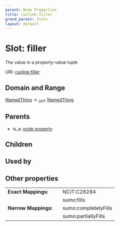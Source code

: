 ```yaml
---
parent: Node Properties
title: csolink:filler
grand_parent: Slots
layout: default
---
```


# Slot: filler


The value in a property-value tuple

URI: [csolink:filler](https://w3id.org/csolink/vocab/filler)

## Domain and Range

[NamedThing](NamedThing.md) ->  <sub>OPT</sub> [NamedThing](NamedThing.md)

## Parents

 *  is_a: [node property](node_property.md)

## Children


## Used by


## Other properties

|  |  |  |
| --- | --- | --- |
| **Exact Mappings:** | | NCIT:C28284 |
|  | | sumo:fills |
| **Narrow Mappings:** | | sumo:completelyFills |
|  | | sumo:partiallyFills |

